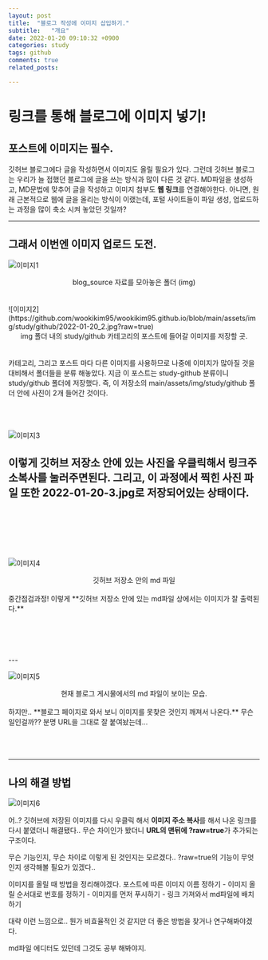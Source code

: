 ```yaml
---
layout: post
title:  "블로그 작성에 이미지 삽입하기."
subtitle:   "개요"
date: 2022-01-20 09:10:32 +0900
categories: study
tags: github
comments: true
related_posts:

---
```



# 링크를 통해 블로그에 이미지 넣기!

## 포스트에 이미지는 필수.

깃허브 블로그에다 글을 작성하면서 이미지도 올릴 필요가 있다.
그런데 깃허브 블로그는 우리가 늘 접했던 블로그에 글을 쓰는 방식과 많이 다른 것 같다.
MD파일을 생성하고, MD문법에 맞추어 글을 작성하고 이미지 첨부도 **웹 링크**를 연결해야한다.
아니면, 원래 근본적으로 웹에 글을 올리는 방식이 이랬는데, 포털 사이트들이 파일 생성, 업로드하는 과정을 많이 축소 시켜 놓았던 것일까?

---
## 그래서 이번엔 이미지 업로드 도전.

![이미지1](https://github.com/wookikim95/wookikim95.github.io/blob/main/assets/img/study/github/2022-01-20_1.jpg?raw=true)
<center>blog_source 자료를 모아놓은 폴더 (img)</center><br/>
<br/>
![이미지2](https://github.com/wookikim95/wookikim95.github.io/blob/main/assets/img/study/github/2022-01-20_2.jpg?raw=true)
<center>img 폴더 내의 study/github 카테고리의 포스트에 들어갈 이미지를 저장할 곳.</center><br/>
<br/>
카테고리, 그리고 포스트 마다 다른 이미지를 사용하므로 나중에 이미지가 많아질 것을 대비해서
폴더들을 분류 해놓았다. 지금 이 포스트는 study-github 분류이니 study/github 폴더에 저장했다.
즉, 이 저장소의 main/assets/img/study/github 폴더 안에 사진이 2개 들어간 것이다.  
<br/>
<br/>
<br/>
<br/>

![이미지3](https://github.com/wookikim95/wookikim95.github.io/blob/main/assets/img/study/github/2022-01-20_3.jpg?raw=true)

이렇게 깃허브 저장소 안에 있는 사진을 우클릭해서 링크주소복사를 눌러주면된다.
그리고, 이 과정에서 찍힌 사진 파일 또한 2022-01-20-3.jpg로 저장되어있는 상태이다.  
<br/>
<br/>
<br/>
<br/>
---

![이미지4](https://github.com/wookikim95/wookikim95.github.io/blob/main/assets/img/study/github/2022-01-20_4.jpg?raw=true)
<center>깃허브 저장소 안의 md 파일</center><br/>
중간점검과정! 이렇게 **깃허브 저장소 안에 있는 md파일 상에서는 이미지가 잘 출력된다.**<br/>
<br/>
<br/>
<br/>
<br/>
<br/>
---

![이미지5](https://github.com/wookikim95/wookikim95.github.io/blob/main/assets/img/study/github/2022-01-20_5.jpg?raw=true)
<center>현재 블로그 게시물에서의 md 파일이 보이는 모습.</center>  <br/>
하지만.. **블로그 페이지로 와서 보니 이미지를 못찾은 것인지 깨져서 나온다.** 무슨일인걸까??  
분명 URL을 그대로 잘 붙여놨는데...  

<br/>
<br/>
<br/>
<br/>

---
## 나의 해결 방법


![이미지6](https://github.com/wookikim95/wookikim95.github.io/blob/main/assets/img/study/github/2022-01-20_6.jpg?raw=true)

어..?
깃허브에 저장된 이미지를 다시 우클릭 해서 **이미지 주소 복사**를 해서 나온 링크를 다시 붙였더니 해결됐다..
무슨 차이인가 봤더니 **URL의 맨뒤에 ?raw=true**가 추가되는 구조이다.

무슨 기능인지, 무슨 차이로 이렇게 된 것인지는 모르겠다..
?raw=true의 기능이 무엇인지 생각해볼 필요가 있겠다..

이미지를 올릴 때 방법을 정리해야겠다.
포스트에 따른 이미지 이름 정하기 - 이미지 올릴 순서대로 번호를 정하기 - 이미지를 먼저 푸시하기 - 링크 가져와서 md파일에 배치하기

대략 이런 느낌으로..
뭔가 비효율적인 것 같지만 더 좋은 방법을 찾거나 연구해봐야겠다.

md파일 에디터도 있던데 그것도 공부 해봐야지.